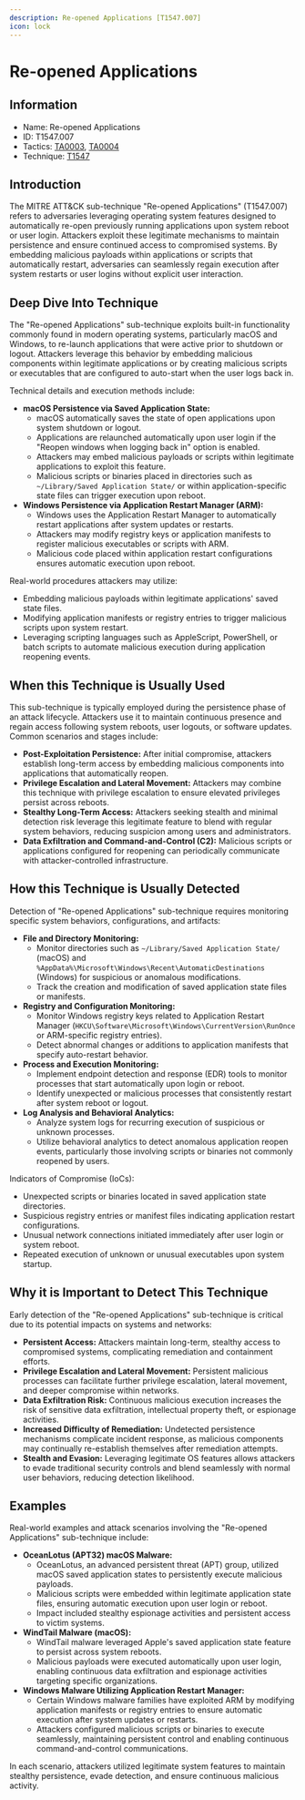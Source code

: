 ```yaml
---
description: Re-opened Applications [T1547.007]
icon: lock
---
```


# Re-opened Applications

## Information

* Name: Re-opened Applications
* ID: T1547.007
* Tactics: [TA0003](../../ta0003/), [TA0004](../)
* Technique: [T1547](./)

## Introduction

The MITRE ATT\&CK sub-technique "Re-opened Applications" (T1547.007) refers to adversaries leveraging operating system features designed to automatically re-open previously running applications upon system reboot or user login. Attackers exploit these legitimate mechanisms to maintain persistence and ensure continued access to compromised systems. By embedding malicious payloads within applications or scripts that automatically restart, adversaries can seamlessly regain execution after system restarts or user logins without explicit user interaction.

## Deep Dive Into Technique

The "Re-opened Applications" sub-technique exploits built-in functionality commonly found in modern operating systems, particularly macOS and Windows, to re-launch applications that were active prior to shutdown or logout. Attackers leverage this behavior by embedding malicious components within legitimate applications or by creating malicious scripts or executables that are configured to auto-start when the user logs back in.

Technical details and execution methods include:

* **macOS Persistence via Saved Application State:**
  * macOS automatically saves the state of open applications upon system shutdown or logout.
  * Applications are relaunched automatically upon user login if the "Reopen windows when logging back in" option is enabled.
  * Attackers may embed malicious payloads or scripts within legitimate applications to exploit this feature.
  * Malicious scripts or binaries placed in directories such as `~/Library/Saved Application State/` or within application-specific state files can trigger execution upon reboot.
* **Windows Persistence via Application Restart Manager (ARM):**
  * Windows uses the Application Restart Manager to automatically restart applications after system updates or restarts.
  * Attackers may modify registry keys or application manifests to register malicious executables or scripts with ARM.
  * Malicious code placed within application restart configurations ensures automatic execution upon reboot.

Real-world procedures attackers may utilize:

* Embedding malicious payloads within legitimate applications' saved state files.
* Modifying application manifests or registry entries to trigger malicious scripts upon system restart.
* Leveraging scripting languages such as AppleScript, PowerShell, or batch scripts to automate malicious execution during application reopening events.

## When this Technique is Usually Used

This sub-technique is typically employed during the persistence phase of an attack lifecycle. Attackers use it to maintain continuous presence and regain access following system reboots, user logouts, or software updates. Common scenarios and stages include:

* **Post-Exploitation Persistence:** After initial compromise, attackers establish long-term access by embedding malicious components into applications that automatically reopen.
* **Privilege Escalation and Lateral Movement:** Attackers may combine this technique with privilege escalation to ensure elevated privileges persist across reboots.
* **Stealthy Long-Term Access:** Attackers seeking stealth and minimal detection risk leverage this legitimate feature to blend with regular system behaviors, reducing suspicion among users and administrators.
* **Data Exfiltration and Command-and-Control (C2):** Malicious scripts or applications configured for reopening can periodically communicate with attacker-controlled infrastructure.

## How this Technique is Usually Detected

Detection of "Re-opened Applications" sub-technique requires monitoring specific system behaviors, configurations, and artifacts:

* **File and Directory Monitoring:**
  * Monitor directories such as `~/Library/Saved Application State/` (macOS) and `%AppData%\Microsoft\Windows\Recent\AutomaticDestinations` (Windows) for suspicious or anomalous modifications.
  * Track the creation and modification of saved application state files or manifests.
* **Registry and Configuration Monitoring:**
  * Monitor Windows registry keys related to Application Restart Manager (`HKCU\Software\Microsoft\Windows\CurrentVersion\RunOnce` or ARM-specific registry entries).
  * Detect abnormal changes or additions to application manifests that specify auto-restart behavior.
* **Process and Execution Monitoring:**
  * Implement endpoint detection and response (EDR) tools to monitor processes that start automatically upon login or reboot.
  * Identify unexpected or malicious processes that consistently restart after system reboot or logout.
* **Log Analysis and Behavioral Analytics:**
  * Analyze system logs for recurring execution of suspicious or unknown processes.
  * Utilize behavioral analytics to detect anomalous application reopen events, particularly those involving scripts or binaries not commonly reopened by users.

Indicators of Compromise (IoCs):

* Unexpected scripts or binaries located in saved application state directories.
* Suspicious registry entries or manifest files indicating application restart configurations.
* Unusual network connections initiated immediately after user login or system reboot.
* Repeated execution of unknown or unusual executables upon system startup.

## Why it is Important to Detect This Technique

Early detection of the "Re-opened Applications" sub-technique is critical due to its potential impacts on systems and networks:

* **Persistent Access:** Attackers maintain long-term, stealthy access to compromised systems, complicating remediation and containment efforts.
* **Privilege Escalation and Lateral Movement:** Persistent malicious processes can facilitate further privilege escalation, lateral movement, and deeper compromise within networks.
* **Data Exfiltration Risk:** Continuous malicious execution increases the risk of sensitive data exfiltration, intellectual property theft, or espionage activities.
* **Increased Difficulty of Remediation:** Undetected persistence mechanisms complicate incident response, as malicious components may continually re-establish themselves after remediation attempts.
* **Stealth and Evasion:** Leveraging legitimate OS features allows attackers to evade traditional security controls and blend seamlessly with normal user behaviors, reducing detection likelihood.

## Examples

Real-world examples and attack scenarios involving the "Re-opened Applications" sub-technique include:

* **OceanLotus (APT32) macOS Malware:**
  * OceanLotus, an advanced persistent threat (APT) group, utilized macOS saved application states to persistently execute malicious payloads.
  * Malicious scripts were embedded within legitimate application state files, ensuring automatic execution upon user login or reboot.
  * Impact included stealthy espionage activities and persistent access to victim systems.
* **WindTail Malware (macOS):**
  * WindTail malware leveraged Apple's saved application state feature to persist across system reboots.
  * Malicious payloads were executed automatically upon user login, enabling continuous data exfiltration and espionage activities targeting specific organizations.
* **Windows Malware Utilizing Application Restart Manager:**
  * Certain Windows malware families have exploited ARM by modifying application manifests or registry entries to ensure automatic execution after system updates or restarts.
  * Attackers configured malicious scripts or binaries to execute seamlessly, maintaining persistent control and enabling continuous command-and-control communications.

In each scenario, attackers utilized legitimate system features to maintain stealthy persistence, evade detection, and ensure continuous malicious activity.
